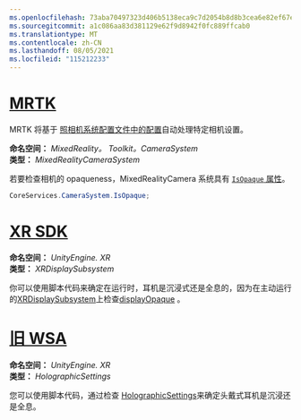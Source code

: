 ```yaml
---
ms.openlocfilehash: 73aba70497323d406b5138eca9c7d2054b8d8b3cea6e82ef67e962a21876c280
ms.sourcegitcommit: a1c086aa83d381129e62f9d8942f0fc889ffcab0
ms.translationtype: MT
ms.contentlocale: zh-CN
ms.lasthandoff: 08/05/2021
ms.locfileid: "115212233"
---
```

# <a name="mrtk"></a>[MRTK](#tab/mrtk)
<!-- NEVER CHANGE THE ABOVE LINE! -->

MRTK 将基于 [照相机系统配置文件中的配置](/windows/mixed-reality/mrtk-unity/features/camera-system/camera-system-overview#display-settings)自动处理特定相机设置。

**命名空间：** *MixedReality。 Toolkit。CameraSystem*<br>
**类型：** *MixedRealityCameraSystem*

若要检查相机的 opaqueness，MixedRealityCamera 系统具有 [ `IsOpaque` 属性](/dotnet/api/microsoft.mixedreality.toolkit.camerasystem.mixedrealitycamerasystem.isopaque)。

```cs
CoreServices.CameraSystem.IsOpaque;
```

# <a name="xr-sdk"></a>[XR SDK](#tab/xr)
<!-- NEVER CHANGE THE ABOVE LINE! -->

**命名空间：** *UnityEngine. XR*<br>
**类型：** *XRDisplaySubsystem*

你可以使用脚本代码来确定在运行时，耳机是沉浸式还是全息的，因为在主动运行的[XRDisplaySubsystem](https://docs.unity3d.com/ScriptReference/XR.XRDisplaySubsystem.html)上检查[displayOpaque](https://docs.unity3d.com/ScriptReference/XR.XRDisplaySubsystem-displayOpaque.html) 。

# <a name="legacy-wsa"></a>[旧 WSA](#tab/wsa)
<!-- NEVER CHANGE THE ABOVE LINE! -->

**命名空间：** *UnityEngine. XR*<br>
**类型：** *HolographicSettings*

您可以使用脚本代码，通过检查 [HolographicSettings](https://docs.unity3d.com/ScriptReference/XR.WSA.HolographicSettings.IsDisplayOpaque.html)来确定头戴式耳机是沉浸还是全息。